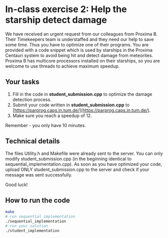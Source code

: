 # In-class exercise 2: Help the starship detect damage
We have received an urgent request from our colleagues from Proxima B. Their Timekeepers team is understaffed and they need our help to save some time. Thus you have to optimize one of their programs. You are provided with a code snippet which is used by starships in the Proxima Centauri system to avoid being hit and detect damage from meteorites. Proxima B has multicore processors installed on their starships, so you are welcome to use threads to achieve maximum speedup.

## Your tasks
1. Fill in the code in **student_submission.cpp** to optimize the damage detection process.
2. Submit your code written in **student_submission.cpp** to [https://parprog.caps.in.tum.de/](https://parprog.caps.in.tum.de/).
3. Make sure you reach a speedup of 12.

Remember - you only have 10 minutes.

## Technical details
The files Utility.h and Makefile were already sent to the server. You can only modify student_submission.cpp (in the beginning identical to sequential_implementation.cpp). As soon as you have optimized your code, upload ONLY student_submission.cpp to the server and check if your message was sent successfully.

Good luck! 

## How to run the code

```bash
make
# run sequential implementation
./sequential_implementation
# run your solution
./student_implementation
```
